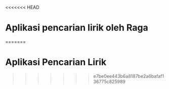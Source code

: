 <<<<<<< HEAD
#  Aplikasi pencarian lirik oleh Raga
=======
# Aplikasi Pencarian Lirik
>>>>>>> e7be0ee443b6a8187be2a6bafaf136775c825989
